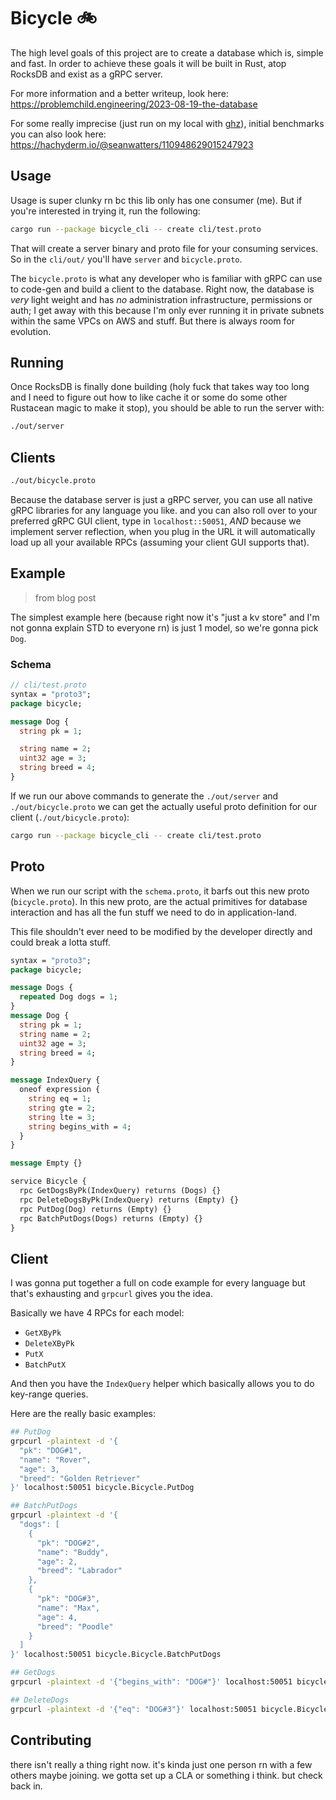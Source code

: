 # Bicycle 🚲

The high level goals of this project are to create a database which is, simple and fast. In order to achieve these goals 
it will be built in Rust, atop RocksDB and exist as a gRPC server.

For more information and a better writeup, look here: https://problemchild.engineering/2023-08-19-the-database

For some really imprecise (just run on my local with [ghz](https://ghz.sh)), initial benchmarks you can also look here: https://hachyderm.io/@seanwatters/110948629015247923 

## Usage

Usage is super clunky rn bc this lib only has one consumer (me). But if you're interested in trying it,
run the following:

```bash
cargo run --package bicycle_cli -- create cli/test.proto
```

That will create a server binary and proto file for your consuming services. So in the `cli/out/` you'll have `server` and `bicycle.proto`.

The `bicycle.proto` is what any developer who is familiar with gRPC can use to code-gen and build a client to the database. Right now, the database
is _very_ light weight and has _no_ administration infrastructure, permissions or auth; I get away with this because I'm only ever running it in private
subnets within the same VPCs on AWS and stuff. But there is always room for evolution. 

## Running

Once RocksDB is finally done building (holy fuck that takes way too long and I need to figure out how to like cache it or some do some 
other Rustacean magic to make it stop), you should be able to run the server with:

```bash
./out/server
```

## Clients

```bash
./out/bicycle.proto
```

Because the database server is just a gRPC server, you can use all native gRPC libraries for any language you like.
and you can also roll over to your preferred gRPC GUI client, type in `localhost::50051`, _AND_ because we implement
server reflection, when you plug in the URL it will automatically load up all your available RPCs (assuming your client GUI supports that).

## Example

> from blog post

The simplest example here (because right now it's "just a kv store" and I'm not gonna explain STD to everyone rn) is just 1 model,
so we're gonna pick `Dog`.

### Schema

```proto
// cli/test.proto
syntax = "proto3";
package bicycle;

message Dog {
  string pk = 1;

  string name = 2;
  uint32 age = 3;
  string breed = 4;
}
```

If we run our above commands to generate the `./out/server` and `./out/bicycle.proto` we can get the actually useful proto definition for our client (`./out/bicycle.proto`):


```bash
cargo run --package bicycle_cli -- create cli/test.proto
```

## Proto

When we run our script with the `schema.proto`, it barfs out this new proto (`bicycle.proto`). In this new proto, are the actual primitives for database
interaction and has all the fun stuff we need to do in application-land. 

This file shouldn't ever need to be modified by the developer directly and could break a lotta stuff. 

```proto
syntax = "proto3";
package bicycle;

message Dogs { 
  repeated Dog dogs = 1; 
}
message Dog {
  string pk = 1;
  string name = 2;
  uint32 age = 3;
  string breed = 4;
}

message IndexQuery {
  oneof expression {
    string eq = 1;
    string gte = 2;
    string lte = 3;
    string begins_with = 4;
  }
}

message Empty {}

service Bicycle {
  rpc GetDogsByPk(IndexQuery) returns (Dogs) {}
  rpc DeleteDogsByPk(IndexQuery) returns (Empty) {}
  rpc PutDog(Dog) returns (Empty) {}
  rpc BatchPutDogs(Dogs) returns (Empty) {}
}
```

## Client

I was gonna put together a full on code example for every language but that's exhausting and `grpcurl` gives you the idea.

Basically we have 4 RPCs for each model:

- `GetXByPk`
- `DeleteXByPk`
- `PutX`
- `BatchPutX`

And then you have the `IndexQuery` helper which basically allows you to do key-range queries. 

Here are the really basic examples:

```bash
## PutDog
grpcurl -plaintext -d '{
  "pk": "DOG#1",
  "name": "Rover",
  "age": 3,
  "breed": "Golden Retriever"
}' localhost:50051 bicycle.Bicycle.PutDog

## BatchPutDogs
grpcurl -plaintext -d '{
  "dogs": [
    {
      "pk": "DOG#2",
      "name": "Buddy",
      "age": 2,
      "breed": "Labrador"
    },
    {
      "pk": "DOG#3",
      "name": "Max",
      "age": 4,
      "breed": "Poodle"
    }
  ]
}' localhost:50051 bicycle.Bicycle.BatchPutDogs

## GetDogs
grpcurl -plaintext -d '{"begins_with": "DOG#"}' localhost:50051 bicycle.Bicycle.GetDogsByPk

## DeleteDogs
grpcurl -plaintext -d '{"eq": "DOG#3"}' localhost:50051 bicycle.Bicycle.DeleteDogsByPk
```

## Contributing

there isn't really a thing right now. it's kinda just one person rn with a few others maybe joining. we gotta set up a CLA or something i think. but check back in.
